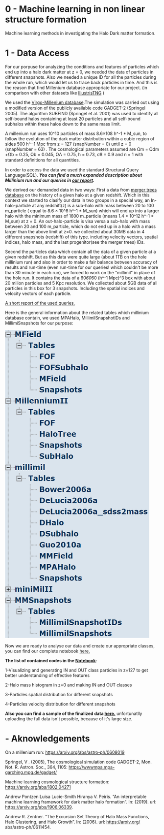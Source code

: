 # 0 - Machine learning in non linear structure formation
Machine learning methods in investigating the Halo Dark matter formation.

# 1 - Data Access

For our porpuse for analyzing the conditions and features of particles which end up into a halo dark matter at z = 0, we needed the data of particles in different snapshots. Also we needed a unique ID for all the particles during the whole run, which would let us to trace back particles in time. And this is the reason that find Millenium database appropriate for our project. (in comparison with other datasets like [IllustrisTNG](https://www.tng-project.org/data/) )

We used the [Virgo-Millenium database](https://wwwmpa.mpa-garching.mpg.de/millennium/).The simulation was carried out using a modiﬁed version of the publicly available code GADGET-2  (Springel 2005). The algorithm SUBFIND (Springel et al. 2001) was used to identify all self-bound halos containing at least 20 particles and all self-bound subhalos within these halos down to the same mass limit. 

A millenium run uses 10^10 particles of mass 8.6×108 h^-1 * M_sun, to follow the evolution of the dark matter distribution within a cubic region of sides 500 h^−1 Mpc from z = 127 (snapNumber = 0) until z = 0 (snapNumber = 63) . The cosmological parameters assumed are Ωm = Ωdm +Ωb = 0.25, Ωb = 0.045,  ΩΛ = 0.75, h = 0.73, σ8 = 0.9 and n = 1 with standard deﬁnitions for all quantities. 

In order to access the data we used the standard Structural Query Language(SQL).
***You can find a much expanded description about Millinium run and our queries in [our report](https://github.com/Machine-Learning-in-Structure-formation/NLSFML/blob/master/Data/ML_Project_Part_1_Data.pdf).***
 
We derived our demanded data in two ways: 
First a data from [merger trees database](http://gavo.mpa-garching.mpg.de/MyMillennium/Help?page=mergertrees) on the history of a given halo at a given redshift. Which in this context we started to clasify our data in two groups in a special way, an In-halo-particle at any redshift(z) is a sub-halo with mass between 20 to 100 m_particle ( equal to 8.6 × 10^8 h^-1 * M_sun) which will end up into a larger halo with the minimum mass of 1600 m_particle (means 1.4 * 10^12 h^-1 * M_sun) at z = 0. An out-halo-particle is visa versa a sub-halo with mass between 20 and 100 m_particle, which do not end up in a halo with a mass larger than the above limit at z=0. we collected about 30MB data in 4 different snapshots (redshift) of this type. including  velocity vectors, spatial indices, halo mass, and the last progenitor(see the merger trees) IDs.

Second the particles data which contain all the data of a given particle at a given redshift. But as this data were quite large (about 1TB on the hole millinium run) and also in order to make a fair balance between accuracy of results and run-time (even run-time for our queries! which couldn't be more than 30 minute in each run), we forced to work on the "millimil" in place of the hole run. It contains the data of a 60*60*60 (h^-1 Mpc)^3 box with about 20 milion particles and 5 Kpc resolution. We collected about 5GB data of all particles in this box for 3 snapshots. Including the spatial indices and velocity vectors of each particle.

[A short report of the used queries.](https://github.com/Machine-Learning-in-Structure-formation/NLSFML/blob/master/Data/Queries.txt)

Here is the general information about the related tables which millinium database contain, we used MPAHalo, MillimilSnapshotIDs and MillimiSnapshots for our purpose:

![](/Data/tables.PNG)

Now we are ready to analyse our data and create our appropriate classes, you can find our complete notebook [here.](https://github.com/Machine-Learning-in-Structure-formation/NLSFML/blob/master/Data/Full_codes_plots.ipynb)

**The list of contained codes in the [Notebook](https://github.com/Machine-Learning-in-Structure-formation/NLSFML/blob/master/Data/Full_codes_plots.ipynb)**:

1-Visualizing and generating IN and OUT class particles in z=127 to get better understanding of effective features

2-Halo mass histogram in z=0 and making IN and OUT classes

3-Particles spatial distribution for different snapshots

4-Particles velocity distribution for different snapshots

**Also you can find a sample of the finalized data [here.](https://github.com/Machine-Learning-in-Structure-formation/NLSFML/tree/master/Data/Data_Sample)** 
unfortunatlly uploading the full data isn't possible, because of it's large size.

# - Aknowledgements

On a millenium run: https://arxiv.org/abs/astro-ph/0608019

Springel, V . (2005), The cosmological simulation code GADGET-2, Mon. Not. R. Astron. Soc., 364, 1105: https://wwwmpa.mpa-garching.mpg.de/gadget/

Machine learning cosmological structure formation: https://arxiv.org/abs/1802.04271

Andrew Pontzen Luisa Lucie-Smith Hiranya V. Peiris. “An interpretable machine learning framework for dark matter halo formation”. In: (2019). url: https://arxiv.org/abs/1906.06339. 

Andrew R. Zentner. “The Excursion Set Theory of Halo Mass Functions, Halo Clustering, and Halo Growth”. In: (2006). url: https://arxiv.org/ abs/astro-ph/0611454.

